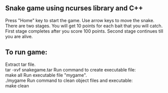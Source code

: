 Snake game using ncurses library and C++
----------------------------------------			      
 Press "Home" key to start the game.
 Use arrow keys to move the snake.
 There are two stages.
 You will get 10 points for each bait that you will catch.
 First stage completes after you score 100 points.
 Second stage continues till you are alive.

To run game:
-------------
 Extract tar file.                                                                                    
        tar -xvf snakegame.tar
 Run command to create executable file:                                                                    
	make all
 Run executable file "mygame".                                                      
        ./mygame
 Run command to clean object files and executable:                                          
        make clean
